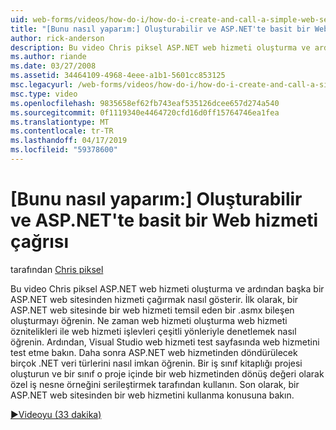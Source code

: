 ```yaml
---
uid: web-forms/videos/how-do-i/how-do-i-create-and-call-a-simple-web-service-in-aspnet
title: "[Bunu nasıl yaparım:] Oluşturabilir ve ASP.NET'te basit bir Web hizmeti çağrısı | Microsoft Docs"
author: rick-anderson
description: Bu video Chris piksel ASP.NET web hizmeti oluşturma ve ardından başka bir ASP.NET web sitesinden hizmeti çağırmak nasıl gösterir. İlk olarak, oluşturma konusunda bilgi edinin...
ms.author: riande
ms.date: 03/27/2008
ms.assetid: 34464109-4968-4eee-a1b1-5601cc853125
msc.legacyurl: /web-forms/videos/how-do-i/how-do-i-create-and-call-a-simple-web-service-in-aspnet
msc.type: video
ms.openlocfilehash: 9835658ef62fb743eaf535126dcee657d274a540
ms.sourcegitcommit: 0f1119340e4464720cfd16d0ff15764746ea1fea
ms.translationtype: MT
ms.contentlocale: tr-TR
ms.lasthandoff: 04/17/2019
ms.locfileid: "59378600"
---
```

# <a name="how-do-i-create-and-call-a-simple-web-service-in-aspnet"></a>[Bunu nasıl yaparım:] Oluşturabilir ve ASP.NET'te basit bir Web hizmeti çağrısı

tarafından [Chris piksel](https://twitter.com/chrispels)

Bu video Chris piksel ASP.NET web hizmeti oluşturma ve ardından başka bir ASP.NET web sitesinden hizmeti çağırmak nasıl gösterir. İlk olarak, bir ASP.NET web sitesinde bir web hizmeti temsil eden bir .asmx bileşen oluşturmayı öğrenin. Ne zaman web hizmeti oluşturma web hizmeti öznitelikleri ile web hizmeti işlevleri çeşitli yönleriyle denetlemek nasıl öğrenin. Ardından, Visual Studio web hizmeti test sayfasında web hizmetini test etme bakın. Daha sonra ASP.NET web hizmetinden döndürülecek birçok .NET veri türlerini nasıl imkan öğrenin. Bir iş sınıf kitaplığı projesi oluşturun ve bir sınıf o proje içinde bir web hizmetinden dönüş değeri olarak özel iş nesne örneğini serileştirmek tarafından kullanın. Son olarak, bir ASP.NET web sitesinden bir web hizmetini kullanma konusuna bakın.

[&#9654;Videoyu (33 dakika)](https://channel9.msdn.com/Blogs/ASP-NET-Site-Videos/how-do-i-create-and-call-a-simple-web-service-in-aspnet)
